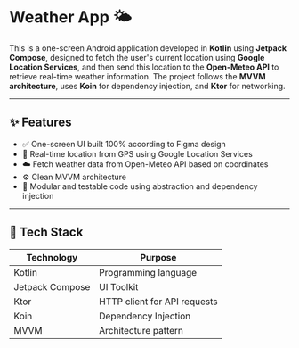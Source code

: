 # Weather App 🌤️

This is a one-screen Android application developed in **Kotlin** using **Jetpack Compose**, designed to fetch the user's current location using **Google Location Services**, and then send this location to the **Open-Meteo API** to retrieve real-time weather information. The project follows the **MVVM architecture**, uses **Koin** for dependency injection, and **Ktor** for networking.

---

## ✨ Features

- ✅ One-screen UI built 100% according to Figma design
- 📍 Real-time location from GPS using Google Location Services
- ☁️ Fetch weather data from Open-Meteo API based on coordinates
- ⚙️ Clean MVVM architecture
- 🧪 Modular and testable code using abstraction and dependency injection

---

## 🧱 Tech Stack

| Technology        | Purpose                           |
|------------------|-----------------------------------|
| Kotlin            | Programming language              |
| Jetpack Compose   | UI Toolkit                        |
| Ktor              | HTTP client for API requests      |
| Koin              | Dependency Injection              |
| MVVM              | Architecture pattern              |
